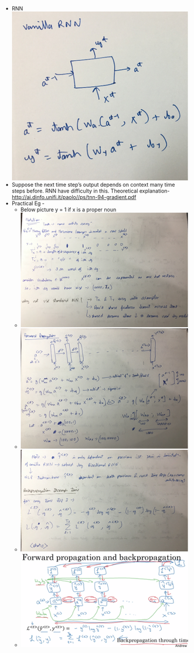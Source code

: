 * RNN
![](images/IMG_2179.jpg)
* Suppose the next time step’s output depends on context many time steps before. RNN have difficulty in this. Theoretical explanation-
http://ai.dinfo.unifi.it/paolo//ps/tnn-94-gradient.pdf
* Practical Eg -
  * Below picture y<t> = 1 if x<t> is a proper noun
  * ![](images/tmp1.jpg)
  * ![](images/tmp2.jpg)
  * ![](images/tmp3.jpg)
  * ![](images/tmp4.png)
